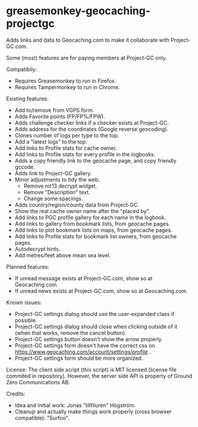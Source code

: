 ﻿greasemonkey-geocaching-projectgc
=================================

Adds links and data to Geocaching.com to make it collaborate with Project-GC.com.

Some (most) features are for paying members at Project-GC only.

Compatibily:
* Requires Greasemonkey to run in Firefox.
* Requires Tampermonkey to run in Chrome.

Existing features:
* Add to/remove from VGPS form.
* Adds Favorite points (FP/FP%/FPW).
* Adds challenge checker links if a checker exists at Project-GC.
* Adds address for the coordinates (Google reverse geocoding).
* Clones number of logs per type to the top.
* Add a "latest logs" to the top.
* Add links to Profile stats for cache owner.
* Add links to Profile stats for every profile in the logbooks.
* Adds a copy friendly link to the geocache page, and copy friendly gccode.
* Adds link to Project-GC gallery.
* Minor adjustments to tidy the web.
  * Remove rot13 decrypt widget.
  * Remove "Description" text.
  * Change some spacings.
* Adds country/region/county data from Project-GC.
* Show the real cache owner name after the "placed by".
* Add links to PGC profile gallery for each name in the logbook.
* Add links to gallery from bookmark lists, from geocache pages.
* Add links to plot bookmark lists on maps, from geocache pages.
* Add links to Profile stats for bookmark list owners, from geocache pages.
* Autodecrypt hints.
* Add metres/feet above mean sea level.

Planned features:
* If unread message exists at Project-GC.com, show so at Geocaching.com.
* If unread news exists at Project-GC.com, show so at Geocaching.com.

Known issues:
* Project-GC settings dialog should use the user-expanded class if possible.
* Project-GC settings dialog should close when clicking outside of it (when that works, remove the cancel button).
* Project-GC settings button doesn't show the arrow properly.
* Project-GC settings form doesn't have the correct css on https://www.geocaching.com/account/settings/profile .
* Project-GC settings form should be more organized.

License:
The client side script (this script) is MIT licensed (license file commited in repository). However, the server side API is property of Ground Zero Communications AB.

Credits:
* Idea and initial work: Jonas "lillfiluren" Högström.
* Cleanup and actually make things work properly (cross browser compatible): "Surfoo".
